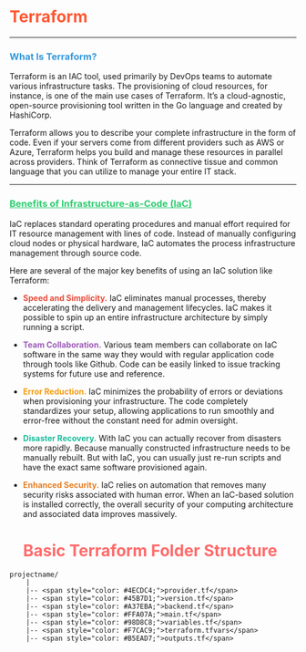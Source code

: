 # <span style="color: #FF5733;">Terraform</span>

---

### <span style="color: #3498DB;">What Is Terraform?</span>  
Terraform is an IAC tool, used primarily by DevOps teams to automate various infrastructure tasks. The provisioning of cloud resources, for instance, is one of the main use cases of Terraform. It’s a cloud-agnostic, open-source provisioning tool written in the Go language and created by HashiCorp.  

Terraform allows you to describe your complete infrastructure in the form of code. Even if your servers come from different providers such as AWS or Azure, Terraform helps you build and manage these resources in parallel across providers. Think of Terraform as connective tissue and common language that you can utilize to manage your entire IT stack.  

---

### <span style="color: #2ECC71; text-decoration: underline;">Benefits of Infrastructure-as-Code (IaC)</span>  

IaC replaces standard operating procedures and manual effort required for IT resource management with lines of code. Instead of manually configuring cloud nodes or physical hardware, IaC automates the process infrastructure management through source code.  

Here are several of the major key benefits of using an IaC solution like Terraform:  

- **<span style="color: #E74C3C;">Speed and Simplicity.</span>** IaC eliminates manual processes, thereby accelerating the delivery and management lifecycles. IaC makes it possible to spin up an entire infrastructure architecture by simply running a script.  
- **<span style="color: #9B59B6;">Team Collaboration.</span>** Various team members can collaborate on IaC software in the same way they would with regular application code through tools like Github. Code can be easily linked to issue tracking systems for future use and reference.  
- **<span style="color: #F39C12;">Error Reduction.</span>** IaC minimizes the probability of errors or deviations when provisioning your infrastructure. The code completely standardizes your setup, allowing applications to run smoothly and error-free without the constant need for admin oversight.  
- **<span style="color: #1ABC9C;">Disaster Recovery.</span>** With IaC you can actually recover from disasters more rapidly. Because manually constructed infrastructure needs to be manually rebuilt. But with IaC, you can usually just re-run scripts and have the exact same software provisioned again.  
- **<span style="color: #E67E22;">Enhanced Security.</span>** IaC relies on automation that removes many security risks associated with human error. When an IaC-based solution is installed correctly, the overall security of your computing architecture and associated data improves massively.


  # <span style="color: #FF6B6B;">Basic Terraform Folder Structure</span>

```plaintext
projectname/
    |
    |-- <span style="color: #4ECDC4;">provider.tf</span>
    |-- <span style="color: #45B7D1;">version.tf</span>
    |-- <span style="color: #A37EBA;">backend.tf</span>
    |-- <span style="color: #FFA07A;">main.tf</span>
    |-- <span style="color: #98D8C8;">variables.tf</span>
    |-- <span style="color: #F7CAC9;">terraform.tfvars</span>
    |-- <span style="color: #B5EAD7;">outputs.tf</span>
